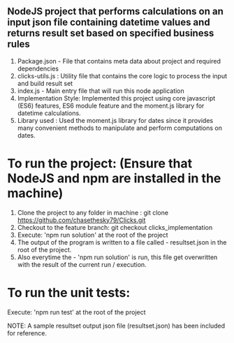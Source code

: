 ## NodeJS project that performs calculations on an input json file containing datetime values and returns result set based on specified business rules

1) Package.json - File that contains meta data about project and required dependencies
2) clicks-utils.js : Utility file that contains the core logic to process the input and build result set
3) index.js - Main entry file that will run this node application
4) Implementation Style: Implemented this project using core javascript (ES6) features, ES6 module feature and the moment.js library for datetime calculations.
2) Library used : Used the moment.js library for dates since it provides many convenient methods to manipulate and perform computations on dates.

# To run the project: (Ensure that NodeJS and npm are installed in the machine)
1) Clone the project to any folder in machine : git clone https://github.com/chasethesky79/Clicks.git
2) Checkout to the feature branch: git checkout clicks_implementation
3) Execute: 'npm run solution' at the root of the project
4) The output of the program is written to a file called - resultset.json in the root of the project.
5) Also everytime the - 'npm run solution' is run, this file get overwritten with the result of the current run / execution.

# To run the unit tests:
Execute: 'npm run test' at the root of the project

NOTE: A sample resultset output json file (resultset.json) has been included for reference. 